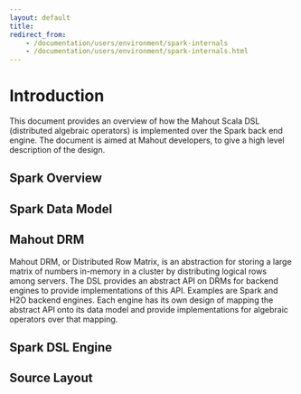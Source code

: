 ```yaml
---
layout: default
title: 
redirect_from:
    - /documentation/users/environment/spark-internals
    - /documentation/users/environment/spark-internals.html
---
```


# Introduction

This document provides an overview of how the Mahout Scala DSL (distributed algebraic operators) is implemented over the Spark back end engine. The document is aimed at Mahout developers, to give a high level description of the design. 

## Spark Overview

## Spark Data Model


## Mahout DRM

Mahout DRM, or Distributed Row Matrix, is an abstraction for storing a large matrix of numbers in-memory in a cluster by distributing logical rows among servers. The DSL provides an abstract API on DRMs for backend engines to provide implementations of this API. Examples are Spark and H2O backend engines. Each engine has its own design of mapping the abstract API onto its data model and provide implementations for algebraic operators over that mapping.


## Spark DSL Engine


## Source Layout
